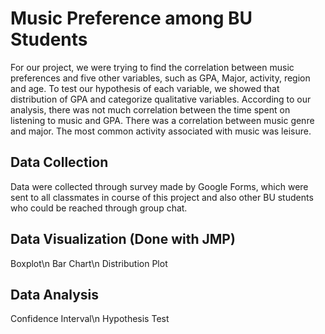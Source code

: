 # Music Preference among BU Students
For our project, we were trying to find the correlation between music 
preferences and five other variables, such as GPA, Major, activity, 
region and age. To test our hypothesis of each 
variable, we showed that distribution of GPA and categorize qualitative 
variables. According to our analysis, there was not much correlation 
between the time spent on listening to music and GPA. There was a 
correlation between music genre and major. The most common activity 
associated with music was leisure.

## Data Collection
Data were collected through survey made by Google Forms, which were sent to all classmates in course of this project and also other BU students who could be reached through group chat.

## Data Visualization (Done with JMP)
Boxplot\n
Bar Chart\n
Distribution Plot

## Data Analysis
Confidence Interval\n
Hypothesis Test


